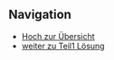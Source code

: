 ## Navigation

- [Hoch zur Übersicht](../index.html)  
- [weiter zu Teil1 Lösung](../03_02_Teil1_Loesung/index.html)  

